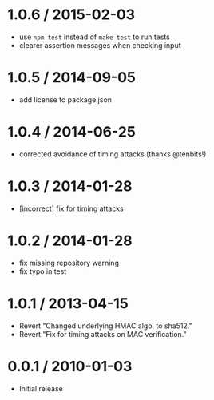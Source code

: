 1.0.6 / 2015-02-03  
==================  
  
* use `npm test` instead of `make test` to run tests  
* clearer assertion messages when checking input  
  
  
1.0.5 / 2014-09-05  
==================  
  
* add license to package.json  
  
1.0.4 / 2014-06-25  
==================  
  
 * corrected avoidance of timing attacks (thanks @tenbits!)  
  
1.0.3 / 2014-01-28  
==================  
  
 * [incorrect] fix for timing attacks  
  
1.0.2 / 2014-01-28  
==================  
  
 * fix missing repository warning  
 * fix typo in test  
  
1.0.1 / 2013-04-15  
==================  
  
  * Revert "Changed underlying HMAC algo. to sha512."  
  * Revert "Fix for timing attacks on MAC verification."  
  
0.0.1 / 2010-01-03  
==================  
  
  * Initial release  
